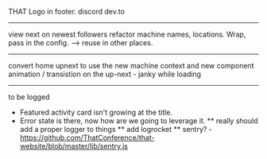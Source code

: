 THAT Logo in footer.
discord
dev.to

---

view next on newest followers
refactor machine names, locations. Wrap, pass in the config. --> reuse in other places.

---

convert home upnext to use the new machine context and new component
animation / transistion on the up-next - janky while loading

---

to be logged

- Featured activity card isn't growing at the title.
- Error state is there, now how are we going to leverage it.
  ** really should add a proper logger to things
  ** add logrocket
  \*\* sentry? - https://github.com/ThatConference/that-website/blob/master/lib/sentry.js
